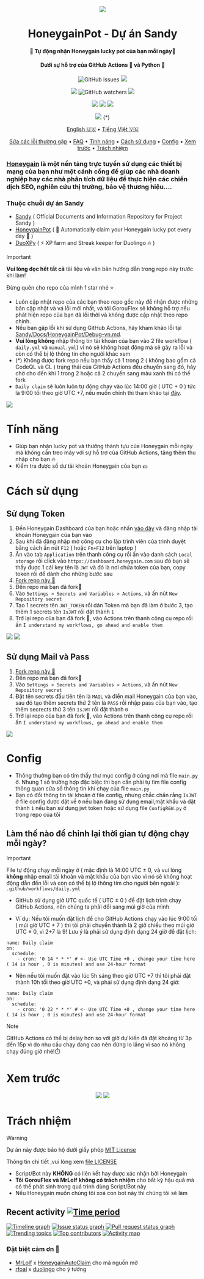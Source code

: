 <p align="center">
<img src="https://github.com/gorouflex/Sandy/blob/main/Img/HoneygainPot/Banner.png">
</p>
<h1 align="center">HoneygainPot - Dự án Sandy</h1>
<h4 align="center">🐝 Tự động nhận Honeygain lucky pot của bạn mỗi ngày🍯 </h4>
<h4 align="center">Dưới sự hỗ trợ của GitHub Actions 🐙 và Python 🐍</h4>
<p align="center">
<img alt="GitHub issues" src="https://img.shields.io/github/issues/gorouflex/HoneygainPot?style=flat">
<img src="https://img.shields.io/github/forks/gorouflex/HoneygainPot?style=flat">
<p align="center">
<img src="https://img.shields.io/github/stars/gorouflex/HoneygainPot?style=flat">
<img alt="GitHub watchers" src="https://img.shields.io/github/watchers/gorouflex/HoneygainPot?style=flat">
<img src="https://img.shields.io/github/contributors/gorouflex/HoneygainPot?style=flat">
</p>
<p align="center">
<a href="https://github.com/gorouflex/HoneygainPot/actions/workflows/codeql.yml"><img src="https://github.com/gorouflex/HoneygainPot/actions/workflows/codeql.yml/badge.svg"></a>
<a href="https://github.com/gorouflex/HoneygainPot/actions/workflows/cl.yml"><img src="https://github.com/gorouflex/HoneygainPot/actions/workflows/cl.yml/badge.svg"></a>
<a href="https://github.com/gorouflex/HoneygainPot/actions/workflows/daily.yml"><img src="https://github.com/gorouflex/HoneygainPot/actions/workflows/daily.yml/badge.svg"></a>
</p>
<p align="center">
<a href="https://github.com/gorouflex/HoneygainPot/actions/workflows/manual.yml"><img src="https://github.com/gorouflex/HoneygainPot/actions/workflows/manual.yml/badge.svg"></a> (*)
</p>
<p align="center">
  <a href="https://github.com/gorouflex/HoneygainPot/">English 🇺🇸</a>
  •
  <a href="README-vn.md">Tiếng Việt 🇻🇳</a>
<p align="center">
  <a href="https://github.com/gorouflex/Sandy/blob/main/Docs/HoneygainPot/Debug-vn.md">Sửa các lỗi thường gặp</a>
  •
  <a href="https://github.com/gorouflex/Sandy/blob/main/Docs/HoneygainPot/FAQ-vn.md">FAQ</a>  
  •
  <a href="#tính-năng">Tính năng</a>
  •
  <a href="#cách-sử-dụng">Cách sử dụng</a>
  •
  <a href="#config">Config</a>     
  •
  <a href="#xem-trước">Xem trước</a>
  •
  <a href="#trách-nhiệm">Trách nhiệm</a>  
</p>

  ### [Honeygain](https://r.honeygain.me/BADBO762DE)  là một nền tảng trực tuyến sử dụng các thiết bị mạng của bạn như một cánh cổng để giúp các nhà doanh nghiệp hay các nhà phân tích dữ liệu để thực hiện các chiến dịch SEO, nghiên cứu thị trường, bảo vệ thương hiệu....

### Thuộc chuỗi dự án Sandy

- [Sandy](https://github.com/gorouflex/Sandy/) ( Official Documents and Information Repository for Project Sandy )
- [HoneygainPot](https://github.com/gorouflex/HoneygainPot/) ( 🐝 Automatically claim your Honeygain lucky pot every day 🍯 )
- [DuoXPy](https://github.com/gorouflex/DuoXPy/) ( ⚡️ XP farm and Streak keeper for Duolingo 🔥 )

> [!IMPORTANT]
> **Vui lòng đọc hết tất cả** tài liệu và văn bản hướng dẫn trong repo này trước khi làm!
> 
> Đừng quên cho repo của mình 1 star nhé ⭐ 
> - Luôn cập nhật repo của các bạn theo repo gốc này để nhận được những bản cập nhật và vá lỗi mới nhất, và tôi GorouFlex sẽ không hỗ trợ nếu phát hiện repo của bạn đã lỗi thời và không được cập nhật theo repo chính.
> - Nếu bạn gặp lỗi khi sử dụng GitHub Actions, hãy kham khảo lỗi tại [Sandy/Docs/HoneygainPot/Debug-vn.md](https://github.com/gorouflex/Sandy/blob/main/Docs/HoneygainPot/Debug-vn.md).
> - **Vui lòng không** nhập thông tin tài khoản của bạn vào 2 file workflow ( `daily.yml` và `manual.yml`)  vì nó sẽ không hoạt động mà sẽ gây ra lỗi và còn có thể bị lộ thông tin cho người khác xem
> - (*) Không được fork repo nếu bạn thấy cả 1 trong 2 ( không bao gồm cả CodeQL và CL ) trạng thái của GitHub Actions đều chuyển sang đỏ, hãy chờ cho đến khi 1 trong 2 hoặc cả 2 chuyển sang màu xanh thì có thể fork
> - `Daily claim` sẽ luôn luôn tự động chạy vào lúc 14:00 giờ ( UTC + 0 ) tức là 9:00 tối theo giờ UTC +7, nếu muốn chỉnh thì tham khảo tại [đây](https://github.com/gorouflex/HoneygainPot/blob/main/README-vn.md#l%C3%A0m-th%E1%BA%BF-n%C3%A0o-%C4%91%E1%BB%83-ch%E1%BB%89nh-l%E1%BA%A1i-th%E1%BB%9Di-gian-t%E1%BB%B1-%C4%91%E1%BB%99ng-ch%E1%BA%A1y-m%E1%BB%97i-ng%C3%A0y).
> <img src="https://i.imgur.com/htGeFlY.jpg">
  
# Tính năng

- Giúp bạn nhận lucky pot và thưởng thành tựu của Honeygain mỗi ngày mà không cần treo máy với sự hỗ trợ của GitHub Actions, tăng thêm thu nhập cho bạn 🔥
- Kiểm tra được số dư tài khoản Honeygain của bạn 💵

# Cách sử dụng

## Sử dụng Token

  1. Đến Honeygain Dashboard của bạn hoặc nhấn [vào đây](https://dashboard.honeygain.com/) và đăng nhập tài khoản Honeygain của bạn vào
  2. Sau khi đã đăng nhập mở công cụ cho lập trình viên của trình duyệt bằng cách ấn nút `F12` ( hoặc `Fn+F12` trên laptop )
  3. Ấn vào tab  `Application` trên thanh công cụ rồi ấn vào danh sách `Local storage` rồi click vào `https://dashboard.honeygain.com` sau đó bạn sẽ thấy được 1 cái key tên là `JWT` và đó là nơi chứa token của bạn, copy token rồi để dành cho những bước sau
  4. [Fork repo này 🍴](https://github.com/gorouflex/HoneygainPot/fork)  
  5. Đến repo mà bạn đã fork🍴
  6. Vào `Settings > Secrets and Variables > Actions`, và ấn nút `New Repository secret`
  7. Tạo 1 secrets tên `JWT_TOKEN` rồi dán Token mà bạn đã làm ở bước 3, tạo thêm 1 secrets tên `IsJWT` rồi đặt thành `1`
  8. Trở lại repo của bạn đã fork 🍴, vào Actions trên thanh công cụ repo rồi ấn `I understand my workflows, go ahead and enable them`

<p align="left">
  <img src="https://github.com/gorouflex/Sandy/blob/main/Img/HoneygainPot/get_token.png">
  <img src="https://github.com/gorouflex/Sandy/blob/main/Img/HoneygainPot/GitSettings-Token.png">
</p>

## Sử dụng Mail và Pass

  1. [Fork repo này 🍴](https://github.com/gorouflex/HoneygainPot/fork)  
  2. Đến repo mà bạn đã fork🍴
  3. Vào `Settings > Secrets and Variables > Actions`, và ấn nút `New Repository secret`
  4. Đặt tên secrets đầu tiên tên là `MAIL` và điền mail Honeygain của bạn vào, sau đó tạo thêm secrets thứ 2 tên là `PASS` rồi nhập pass của bạn vào, tạo thêm secrects thứ 3 tên `IsJWT` rồi đặt thành `0`
  5. Trở lại repo của bạn đã fork 🍴, vào Actions trên thanh công cụ repo rồi ấn `I understand my workflows, go ahead and enable them`

<p align="left">
  <img src="https://github.com/gorouflex/Sandy/blob/main/Img/HoneygainPot/GitSettings.png">
</p>

# Config

- Thông thường bạn có tìm thấy thư mục config ở cùng nơi mà file `main.py` ở. Nhưng 1 số trường hợp đặc biệc thì bạn cần phải tự tìm file config thông quan cửa sổ thông tin khi chạy của file `main.py`
- Bạn có đổi thông tin tài khoản ở file config, nhưng chắc chắn rằng `IsJWT` ở file config được đặt về `0` nếu bạn đang sử dụng email,mật khẩu và đặt thành `1` nếu bạn sử dụng jwt token hoặc sử dụng file `ConfigR&W.py` ở trong repo của tôi

## Làm thế nào để chỉnh lại thời gian tự động chạy mỗi ngày?

> [!IMPORTANT]
File tự động chạy mỗi ngày ở ( mặc định là 14:00 UTC ± 0, và vui lòng **không** nhập email tài khoản và mật khẩu của bạn vào vì nó sẽ không hoạt động dẫn đến lỗi và còn có thể bị lộ thông tim cho người bên ngoài ): `.github/workflows/daily.yml`

- GitHub sử dụng giờ UTC quốc tế ( UTC ± 0 ) để đặt lịch trình chạy GitHub Actions, nên chúng ta phải đổi sang múi giờ của mình

- Ví dụ: Nếu tôi muốn đặt lịch để cho GitHub Actions chạy vào lúc 9:00 tối ( múi giờ UTC + 7 ) thì tôi phải chuyển thành là 2 giờ chiều theo múi giờ UTC ± 0, vì 2+7 là 9!
Lưu ý là phải sử dụng định dạng 24 giờ để đặt lịch: 

```
name: Daily claim
on:
  schedule:
    - cron: '0 14 * * *' # <- Use UTC Time +0 , change your time here ( 14 is hour , 0 is minutes) and use 24-hour format
```

- Nên nếu tôi muốn đặt vào lúc 5h sáng theo giờ UTC +7 thì tôi phải đặt thành 10h tối theo giờ UTC +0, và phải sử dụng định dạng 24 giờ:

```
name: Daily claim
on:
  schedule:
    - cron: '0 22 * * *' # <- Use UTC Time +0 , change your time here ( 14 is hour , 0 is minutes) and use 24-hour format
```

> [!NOTE]
> GitHub Actions có thể bị delay hơn so với giờ dự kiến đã đặt khoảng từ 3p đến 15p vì do nhu cầu chạy đang cao nên đừng lo lắng vì sao nó không chạy đúng giờ nhé!⏱️

# Xem trước

<p align="center">
  <img src="https://github.com/gorouflex/Sandy/blob/main/Img/HoneygainPot/preview.png">
  <img src="https://github.com/gorouflex/Sandy/blob/main/Img/HoneygainPot/preview-1.png">
</p>

# Trách nhiệm

> [!WARNING]
> Dự án này được bảo hộ dưới giấy phép [MIT License](https://mit-license.org/)
> 
> Thông tin chi tiết ,vui lòng xem [file LICENSE](/LICENSE)
> - Script/Bot này **KHÔNG** có liên kết hay được xác nhận bởi Honeygain
> - **Tôi GorouFlex và MrLolf** **không có trách nhiệm** cho bất kỳ hậu quả mà có thể phát sinh trong quá trình dùng Script/Bot này
> - Nếu Honeygain muốn chúng tôi xoá con bot này thì chúng tôi sẽ làm

## Recent activity [![Time period](https://images.repography.com/44739709/gorouflex/HoneygainPot/recent-activity/tXCw9M5i0HgQ3S3BsxKFTCsKpg43C6MCG6gN6bnFCTc/fRHoqaVaReVH-CrjejSHavn1gHM4SFsKAtm_P7QJivk_badge.svg)](https://repography.com)
[![Timeline graph](https://images.repography.com/44739709/gorouflex/HoneygainPot/recent-activity/tXCw9M5i0HgQ3S3BsxKFTCsKpg43C6MCG6gN6bnFCTc/fRHoqaVaReVH-CrjejSHavn1gHM4SFsKAtm_P7QJivk_timeline.svg)](https://github.com/gorouflex/HoneygainPot/commits)
[![Issue status graph](https://images.repography.com/44739709/gorouflex/HoneygainPot/recent-activity/tXCw9M5i0HgQ3S3BsxKFTCsKpg43C6MCG6gN6bnFCTc/fRHoqaVaReVH-CrjejSHavn1gHM4SFsKAtm_P7QJivk_issues.svg)](https://github.com/gorouflex/HoneygainPot/issues)
[![Pull request status graph](https://images.repography.com/44739709/gorouflex/HoneygainPot/recent-activity/tXCw9M5i0HgQ3S3BsxKFTCsKpg43C6MCG6gN6bnFCTc/fRHoqaVaReVH-CrjejSHavn1gHM4SFsKAtm_P7QJivk_prs.svg)](https://github.com/gorouflex/HoneygainPot/pulls)
[![Trending topics](https://images.repography.com/44739709/gorouflex/HoneygainPot/recent-activity/tXCw9M5i0HgQ3S3BsxKFTCsKpg43C6MCG6gN6bnFCTc/fRHoqaVaReVH-CrjejSHavn1gHM4SFsKAtm_P7QJivk_words.svg)](https://github.com/gorouflex/HoneygainPot/commits)
[![Top contributors](https://images.repography.com/44739709/gorouflex/HoneygainPot/recent-activity/tXCw9M5i0HgQ3S3BsxKFTCsKpg43C6MCG6gN6bnFCTc/fRHoqaVaReVH-CrjejSHavn1gHM4SFsKAtm_P7QJivk_users.svg)](https://github.com/gorouflex/HoneygainPot/graphs/contributors)
[![Activity map](https://images.repography.com/44739709/gorouflex/HoneygainPot/recent-activity/tXCw9M5i0HgQ3S3BsxKFTCsKpg43C6MCG6gN6bnFCTc/fRHoqaVaReVH-CrjejSHavn1gHM4SFsKAtm_P7QJivk_map.svg)](https://github.com/gorouflex/HoneygainPot/commits)

### Đặt biệt cảm ơn 💖
- [MrLolf](https://github.com/MrLoLf/) x [HoneygainAutoClaim](https://github.com/MrLoLf/HoneygainAutoClaim) cho mã nguồn mở
- [rfoal](https://github.com/rfoel/) x [duolingo](https://github.com/rfoel/duolingo) cho ý tưởng
